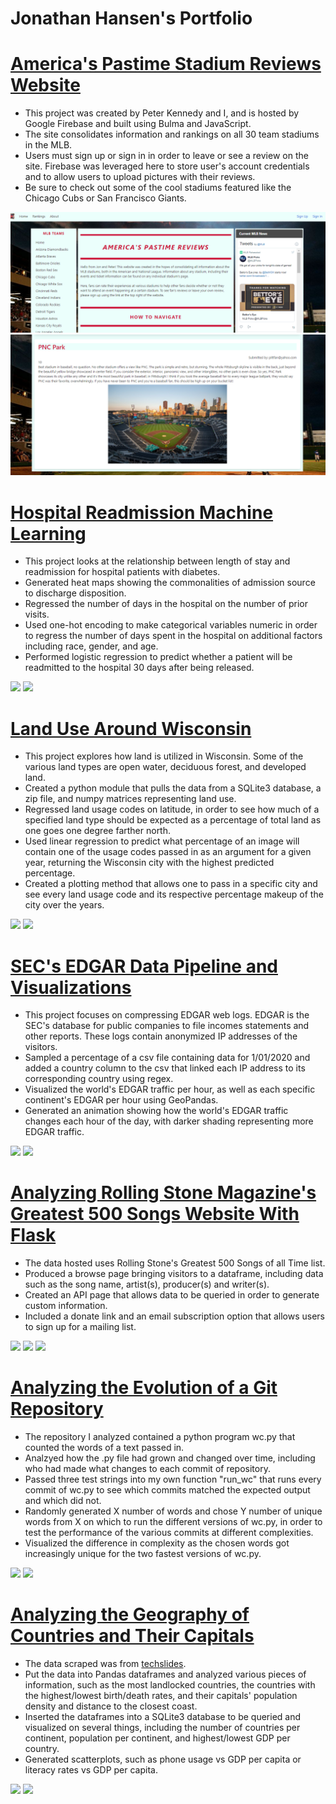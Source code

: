 # Jonathan Hansen's Portfolio

# [America's Pastime Stadium Reviews Website](https://americaspastime-99f97.web.app) 
- This project was created by Peter Kennedy and I, and is hosted by Google Firebase and built using Bulma and JavaScript. 
- The site consolidates information and rankings on all 30 team stadiums in the MLB.
- Users must sign up or sign in in order to leave or see a review on the site. Firebase was leveraged here to store user's account credentials and to allow users to upload pictures with their reviews. 
- Be sure to check out some of the cool stadiums featured like the Chicago Cubs or San Francisco Giants.  

![](/images/home.PNG)
![](/images/pit.PNG)

# [Hospital Readmission Machine Learning](https://github.com/Jonnyboyy808/Hospital_readmission)
- This project looks at the relationship between length of stay and readmission for hospital patients with diabetes. 
- Generated heat maps showing the commonalities of admission source to discharge disposition. 
- Regressed the number of days in the hospital on the number of prior visits. 
- Used one-hot encoding to make categorical variables numeric in order to regress the number of days spent in the hospital on additional factors including race, gender, and age.
- Performed logistic regression to predict whether a patient will be readmitted to the hospital 30 days after being released.

![](/images/Regression.png)
![](/images/Confusion.png)

# [Land Use Around Wisconsin](https://github.com/Jonnyboyy808/Wisconsin_land_use) 
- This project explores how land is utilized in Wisconsin. Some of the various land types are open water, deciduous forest, and developed land.  
- Created a python module that pulls the data from a SQLite3 database, a zip file, and numpy matrices representing land use.  
- Regressed land usage codes on latitude, in order to see how much of a specified land type should be expected as a percentage of total land as one goes one degree farther north.
- Used linear regression to predict what percentage of an image will contain one of the usage codes passed in as an argument for a given year, returning the Wisconsin city with the highest predicted percentage. 
- Created a plotting method that allows one to pass in a specific city and see every land usage code and its respective percentage makeup of the city over the years. 

![](/images/Madison.png)
![](/images/city_plot.png)

# [SEC's EDGAR Data Pipeline and Visualizations](https://github.com/Jonnyboyy808/Edgar_Data)
- This project focuses on compressing EDGAR web logs. EDGAR is the SEC's database for public companies to file incomes statements and other reports. These logs contain anonymized IP addresses of the visitors.
- Sampled a percentage of a csv file containing data for 1/01/2020 and added a country column to the csv that linked each IP address to its corresponding country using regex.
- Visualized the world's EDGAR traffic per hour, as well as each specific continent's EDGAR per hour using GeoPandas.
- Generated an animation showing how the world's EDGAR traffic changes each hour of the day, with darker shading representing more EDGAR traffic. 

![](/images/8pm.png)
![](/images/Europe.png)

# [Analyzing Rolling Stone Magazine's Greatest 500 Songs Website With Flask](https://github.com/Jonnyboyy808/Flask_data_website)
- The data hosted uses Rolling Stone's Greatest 500 Songs of all Time list. 
- Produced a browse page bringing visitors to a dataframe, including data such as the song name, artist(s), producer(s) and writer(s). 
- Created an API page that allows data to be queried in order to generate custom information.
- Included a donate link and an email subscription option that allows users to sign up for a mailing list. 

![](/images/Datasite_Homepage.png)
![](/images/Browse_DF.png)
![](/images/API.png)

# [Analyzing the Evolution of a Git Repository](https://github.com/Jonnyboyy808/.py_Program_Complexity)
- The repository I analyzed contained a python program wc.py that counted the words of a text passed in. 
- Analzyed how the .py file had grown and changed over time, including who had made what changes to each commit of repository. 
- Passed three test strings into my own function "run_wc" that runs every commit of wc.py to see which commits matched the expected output and which did not. 
- Randomly generated X number of words and chose Y number of unique words from X on which to run the different versions of wc.py, in order to test the performance of the various commits at different complexities.
- Visualized the difference in complexity as the chosen words got increasingly unique for the two fastest versions of wc.py.

![](/images/Complexity_DF.png)
![](/images/Complexity.png)


# [Analyzing the Geography of Countries and Their Capitals](https://github.com/Jonnyboyy808/Country_and_Capital_Geography-)
- The data scraped was from [techslides](http://techslides.com/list-of-countries-and-capitals).
- Put the data into Pandas dataframes and analyzed various pieces of information, such as the most landlocked countries, the countries with the highest/lowest birth/death rates, and their capitals' population density and distance to the closest coast. 
- Inserted the dataframes into a SQLite3 database to be queried and visualized on several things, including the number of countries per continent, population per continent, and highest/lowest GDP per country.
- Generated scatterplots, such as phone usage vs GDP per capita or literacy rates vs GDP per capita.

![](/images/Death:Birth%20rate%20DF.png)
![](/images/Death-birth-rates.png)

